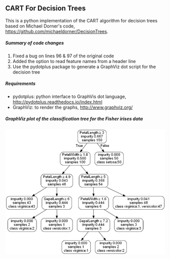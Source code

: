 ## CART For Decision Trees
This is a python implementation of the CART algorithm for decision trees based on Michael Dorner's code, https://github.com/michaeldorner/DecisionTrees.

##### Summary of code changes
1. Fixed a bug on lines 96 & 97 of the original code
2. Added the option to read feature names from a header line
3. Use the pydotplus package to generate a GraphViz dot script for the decision tree

##### Requirements
+ pydotplus: python interface to GraphVis dot language, http://pydotplus.readthedocs.io/index.html
+ GraphViz: to render the graphs, http://www.graphviz.org/


##### GraphViz plot of the classification tree for the Fisher irises data
![gini tree plot](iris.png "Classification tree with gini impurity")
